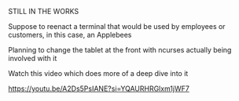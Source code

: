 STILL IN THE WORKS


Suppose to reenact a terminal that would be used by employees or customers, in this case, an Applebees

Planning to change the tablet at the front with ncurses actually being involved with it

Watch this video which does more of a deep dive into it

https://youtu.be/A2Ds5PsIANE?si=YQAURHRGlxm1jWF7

